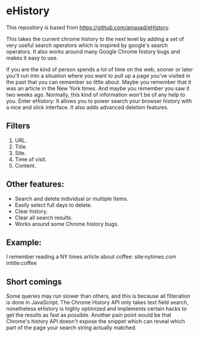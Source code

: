 # eHistory

This repository is based from https://github.com/amasad/eHistory.

This takes the current chrome history to the next level by adding a set of very useful search operators which is inspired by google's search operators.
It also works around many Google Chrome history bugs and makes it easy to use.

If you are the kind of person spends a lot of time on the web, sooner or later you'll run into a situation where you want to pull up a page you've visited in the past that you can remember so little about. Maybe you remember that it was an article in the New York times. And maybe you remember you saw it two weeks ago. Normally, this kind of information won't be of any help to you. Enter eHistory: It allows you to power search your browser history with a nice and slick interface. It also adds advanced deletion features.


## Filters

1. URL.
2. Title.
3. Site.
4. Time of visit.
5. Content.

## Other features:

* Search and delete individual or multiple Items.
* Easily select full days to delete.
* Clear history.
* Clear all search results.
* Works around some Chrome history bugs.

## Example:
I remember reading a NY times article about coffee:
site:nytimes.com intitle:coffee


## Short comings

Some queries may run slower than others, and this is because all filteration is done in JavaScript. The Chrome History API only takes text field search, nonetheless eHistory is highly optimized and implements certain hacks to get the results as fast as possible.
Another pain point would be that Chrome's history API doesn't expose the snippet which can reveal which part of the page your search string actually matched.

